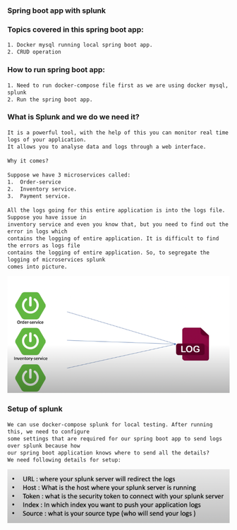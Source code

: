 ### Spring boot app with splunk


### Topics covered in this spring boot app:
```shell
1. Docker mysql running local spring boot app.
2. CRUD operation
```

### How to run spring boot app:
```shell
1. Need to run docker-compose file first as we are using docker mysql, splunk
2. Run the spring boot app.
```

### What is Splunk and we do we need it?
```shell
It is a powerful tool, with the help of this you can monitor real time logs of your application. 
It allows you to analyse data and logs through a web interface. 

Why it comes?

Suppose we have 3 microservices called:
1.	Order-service
2.	Inventory service.
3.	Payment service.

All the logs going for this entire application is into the logs file. Suppose you have issue in
inventory service and even you know that, but you need to find out the error in logs which 
contains the logging of entire application. It is difficult to find the errors as logs file 
contains the logging of entire application. So, to segregate the logging of microservices splunk
comes into picture. 

```
![Alt Text](img/img.png)

### Setup of splunk
```shell
We can use docker-compose splunk for local testing. After running this, we need to configure
some settings that are required for our spring boot app to send logs over splunk because how
our spring boot application knows where to send all the details?
We need following details for setup:

```
![Alt Text](img/img_1.png)

